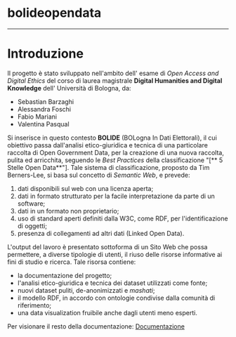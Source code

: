 # bolideopendata

********

# Introduzione
Il progetto è stato sviluppato nell'ambito dell' esame di *Open Access and Digital Ethics* del corso di laurea magistrale **Digital Humanities and Digital Knowledge** dell' Università di Bologna, da:
- Sebastian Barzaghi 
- Alessandra Foschi
- Fabio Mariani
- Valentina Pasqual

Si inserisce in questo contesto **BOLIDE** (BOLogna In Dati Elettorali), il cui obiettivo passa dall'analisi etico-giuridica e tecnica di una particolare raccolta di Open Government Data, per la creazione di una nuova raccolta, pulita ed arricchita, seguendo le *Best Practices* della classificazione "[** 5 Stelle Open Data**"].  Tale sistema di classificazione, proposto da Tim Berners-Lee, si basa sul concetto di *Semantic Web*, e prevede: 
1) dati disponibili sul web con una licenza aperta; 
2) dati in formato strutturato per la facile interpretazione da parte di un software;
3) dati in un formato non proprietario;
4) uso di standard aperti definiti dalla W3C, come RDF, per l'identificazione di oggetti;
5) presenza di collegamenti ad altri dati (Linked Open Data).

L'output del lavoro è presentato sottoforma di un Sito Web che possa permettere, a diverse tipologie di utenti, il riuso delle risorse informative ai fini di studio e ricerca. Tale risorsa contiene:
- la documentazione del progetto;
- l'analisi etico-giuridica e tecnica dei dataset utilizzati come fonte;
- nuovi dataset puliti, de-anonimizzati e *mashati*;
- il modello RDF, in accordo con ontologie condivise dalla comunità di riferimento;
- una data visualization fruibile anche dagli utenti meno esperti.

Per visionare il resto della documentazione: [Documentazione](https://bolideopendata.github.io/bolideopendata/documentazione/documentazione.md)
